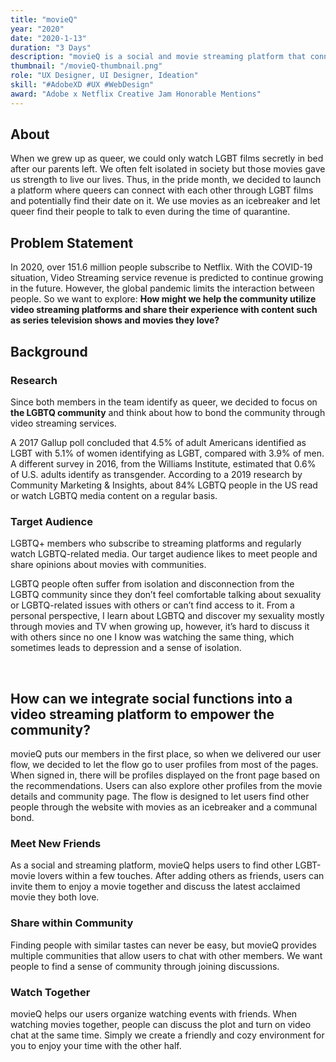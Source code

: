 ```yaml
---
title: "movieQ"
year: "2020"
date: "2020-1-13"
duration: "3 Days"
description: "movieQ is a social and movie streaming platform that connects LGBTQ+ community members through movies. "
thumbnail: "/movieQ-thumbnail.png"
role: "UX Designer, UI Designer, Ideation"
skill: "#AdobeXD #UX #WebDesign"
award: "Adobe x Netflix Creative Jam Honorable Mentions"
---
```


## About

When we grew up as queer, we could only watch LGBT films secretly in bed after our parents left. We often felt isolated in society but those movies gave us strength to live our lives. Thus, in the pride month, we decided to launch a platform where queers can connect with each other through LGBT films and potentially find their date on it. We use movies as an icebreaker and let queer find their people to talk to even during the time of quarantine.

## Problem Statement

In 2020, over 151.6 million people subscribe to Netflix. With the COVID-19 situation, Video Streaming service revenue is predicted to continue growing in the future. However, the global pandemic limits the interaction between people. So we want to explore:
**How might we help the community utilize video streaming platforms and share their experience with content such as series television shows and movies they love?**

## Background

### Research

Since both members in the team identify as queer, we decided to focus on **the LGBTQ community** and think about how to bond the community through video streaming services.

A 2017 Gallup poll concluded that 4.5% of adult Americans identified as LGBT with 5.1% of women identifying as LGBT, compared with 3.9% of men. A different survey in 2016, from the Williams Institute, estimated that 0.6% of U.S. adults identify as transgender. According to a 2019 research by Community Marketing & Insights, about 84% LGBTQ people in the US read or watch LGBTQ media content on a regular basis.

### Target Audience

LGBTQ+ members who subscribe to streaming platforms and regularly watch LGBTQ-related media. Our target audience likes to meet people and share opinions about movies with communities.

LGBTQ people often suffer from isolation and disconnection from the LGBTQ community since they don’t feel comfortable talking about sexuality or LGBTQ-related issues with others or can’t find access to it. From a personal perspective, I learn about LGBTQ and discover my sexuality mostly through movies and TV when growing up, however, it’s hard to discuss it with others since no one I know was watching the same thing, which sometimes leads to depression and a sense of isolation.

<br />

## How can we integrate social functions into a video streaming platform to empower the community?

movieQ puts our members in the first place, so when we delivered our user flow, we decided to let the flow go to user profiles from most of the pages. When signed in, there will be profiles displayed on the front page based on the recommendations. Users can also explore other profiles from the movie details and community page. The flow is designed to let users find other people through the website with movies as an icebreaker and a communal bond.

### Meet New Friends

As a social and streaming platform, movieQ helps users to find other LGBT-movie lovers within a few touches. After adding others as friends, users can invite them to enjoy a movie together and discuss the latest acclaimed movie they both love.

### Share within Community

Finding people with similar tastes can never be easy, but movieQ provides multiple communities that allow users to chat with other members. We want people to find a sense of community through joining discussions.

### Watch Together

movieQ helps our users organize watching events with friends. When watching movies together, people can discuss the plot and turn on video chat at the same time. Simply we create a friendly and cozy environment for you to enjoy your time with the other half.

